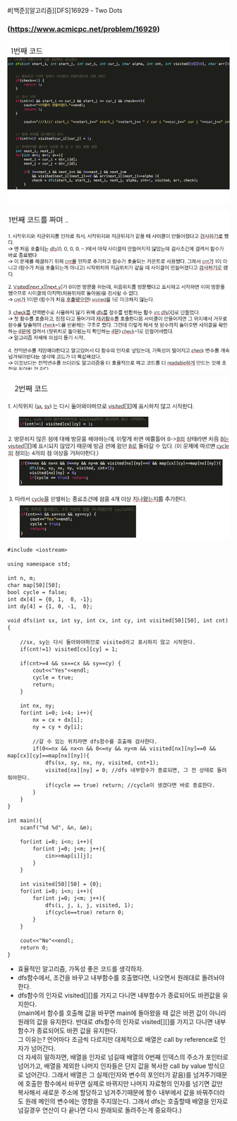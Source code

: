 #[백준][알고리즘][DFS]16929 - Two Dots
### (https://www.acmicpc.net/problem/16929)



![img31](/image/img31.png)


![img32](/image/img32.png)


![img33](/image/img33.png)
 

 
 



```
#include <iostream>

using namespace std;

int n, m;
char map[50][50];
bool cycle = false;
int dx[4] = {0, 1,  0, -1};
int dy[4] = {1, 0, -1,  0};

void dfs(int sx, int sy, int cx, int cy, int visited[50][50], int cnt){ 

	//sx, sy는 다시 돌아와야하므로 visited라고 표시하지 않고 시작한다. 
	if(cnt!=1) visited[cx][cy] = 1;

	if(cnt>=4 && sx==cx && sy==cy) {
		cout<<"Yes"<<endl;
		cycle = true; 
		return;
	}

	int nx, ny;
	for(int i=0; i<4; i++){
		nx = cx + dx[i];
		ny = cy + dy[i];

		//갈 수 있는 위치라면 dfs함수를 호출해 검사한다. 
		if(0<=nx && nx<n && 0<=ny && ny<m && visited[nx][ny]==0 && map[cx][cy]==map[nx][ny]){
			dfs(sx, sy, nx, ny, visited, cnt+1);
			visited[nx][ny] = 0; //dfs 내부함수가 종료되면, 그 전 상태로 돌려줘야한다. 
			if(cycle == true) return; //cycle이 생겼다면 바로 종료한다. 
		}
	}
}

int main(){
	scanf("%d %d", &n, &m);

	for(int i=0; i<n; i++){
		for(int j=0; j<m; j++){
			cin>>map[i][j];
		}
	}

	int visited[50][50] = {0};
	for(int i=0; i<n; i++){
		for(int j=0; j<m; j++){
			dfs(i, j, i, j, visited, 1);
			if(cycle==true) return 0;
		}
	}
 
 	cout<<"No"<<endl;
	return 0;
}
```

* 효율적인 알고리즘, 가독성 좋은 코드를 생각하자. 
* dfs함수에서, 조건을 바꾸고 내부함수를 호출했다면, 나오면서 원래대로 돌려놔야한다. 
* dfs함수의 인자로 visited[][]를 가지고 다니면 내부함수가 종료되어도 바뀐값을 유지한다.<br>
(main에서 함수를 호출해 값을 바꾸면 main에 돌아왔을 때 값은 바뀐 값이 아니라 원래의 값을 유지한다. 반대로 dfs함수의 인자로 visited[][]를 가지고 다니면 내부함수가 종료되어도 바뀐 값을 유지한다. 
<br>그 이유는? 언어마다 조금씩 다르지만 대체적으로 배열은 call by reference로 인자가 넘어간다. <br>
더 자세히 말하자면, 배열을 인자로 넘길때 배열의 0번째 인덱스의 주소가 포인터로 넘어가고, 배열을 제외한 나머지 인자들은 단지 값을 복사한 call by value 방식으로 넘어간다. 그래서 배열은 그 실제(인자와 변수의 포인터가 같음)를 넘겨주기때문에 호출한 함수에서 바꾸면 실제로 바뀌지만 나머지 자료형의 인자를 넘기면 값만 복사해서 새로운 주소에 할당하고 넘겨주기때문에 함수 내부에서 값을 바꿔주더라도 원래 메인의 변수에는 영향을 주지않는다. 그래서 dfs는 호출할때 배열을 인자로 넘길경우 연산이 다 끝나면 다시 원래되로 돌려주는게 중요하다.)
